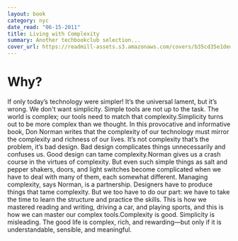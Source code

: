 ```yaml
---
layout: book
category: nyc
date_read: "06-15-2011"
title: Living with Complexity
summary: Another techbookclub selection...
cover_url: https://readmill-assets.s3.amazonaws.com/covers/b35cd35e1ded99f110daf351a386e3f0-original.png?1332521022
---
```


# Why?

If only today’s technology were simpler! It’s the universal lament, but it’s wrong. We don't want simplicity. Simple tools are not up to the task. The world is complex; our tools need to match that complexity.Simplicity turns out to be more complex than we thought. In this provocative and informative book, Don Norman writes that the complexity of our technology must mirror the complexity and richness of our lives. It’s not complexity that’s the problem, it’s bad design. Bad design complicates things unnecessarily and confuses us. Good design can tame complexity.Norman gives us a crash course in the virtues of complexity. But even such simple things as salt and pepper shakers, doors, and light switches become complicated when we have to deal with many of them, each somewhat different. Managing complexity, says Norman, is a partnership. Designers have to produce things that tame complexity. But we too have to do our part: we have to take the time to learn the structure and practice the skills. This is how we mastered reading and writing, driving a car, and playing sports, and this is how we can master our complex tools.Complexity is good. Simplicity is misleading. The good life is complex, rich, and rewarding—but only if it is understandable, sensible, and meaningful.